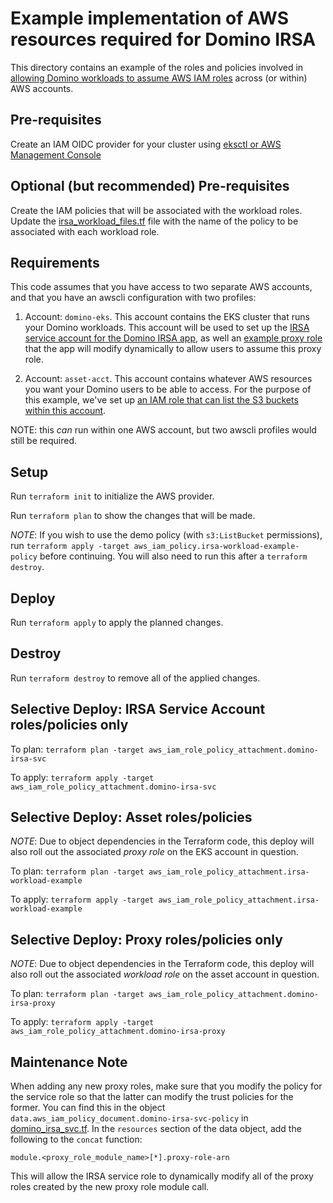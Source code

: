 # Example implementation of AWS resources required for Domino IRSA

This directory contains an example of the roles and policies involved in [allowing Domino workloads to assume AWS IAM roles](https://github.com/dominodatalab/irsa_installation)
across (or within) AWS accounts.

## Pre-requisites

Create an IAM OIDC provider for your cluster using [eksctl or AWS Management Console](https://docs.aws.amazon.com/eks/latest/userguide/enable-iam-roles-for-service-accounts.html)

## Optional (but recommended) Pre-requisites

Create the IAM policies that will be associated with the workload roles. Update the [irsa_workload_files.tf](irsa_workload_files.tf) file with the name of the policy to be associated
with each workload role.

## Requirements

This code assumes that you have access to two separate AWS accounts, and that you have an awscli configuration with two profiles:

1. Account: `domino-eks`. This account contains the EKS cluster that runs your Domino workloads. This account will be used to set up the [IRSA service account for the Domino IRSA app](domino_irsa_svc.tf), as well an [example proxy role](proxy_irsa.tf) that the app will modify dynamically to allow users to assume this proxy role.

2. Account: `asset-acct`. This account contains whatever AWS resources you want your Domino users to be able to access. For the purpose of this example,
we've set up [an IAM role that can list the S3 buckets within this account](asset_roles.tf).

NOTE: this _can_ run within one AWS account, but two awscli profiles would still be required.

## Setup

Run `terraform init` to initialize the AWS provider.

Run `terraform plan` to show the changes that will be made.

*NOTE*: If you wish to use the demo policy (with `s3:ListBucket` permissions), run `terraform apply -target aws_iam_policy.irsa-workload-example-policy` before continuing. You will also 
need to run this after a `terraform destroy`.

## Deploy

Run `terraform apply` to apply the planned changes.

## Destroy

Run `terraform destroy` to remove all of the applied changes.


## Selective Deploy: IRSA Service Account roles/policies only

To plan: `terraform plan -target aws_iam_role_policy_attachment.domino-irsa-svc`

To apply: `terraform apply -target aws_iam_role_policy_attachment.domino-irsa-svc`

## Selective Deploy: Asset roles/policies

*NOTE*: Due to object dependencies in the Terraform code, this deploy will also roll out the associated _proxy role_ on the EKS account in question.

To plan: `terraform plan -target aws_iam_role_policy_attachment.irsa-workload-example`

To apply: `terraform apply -target aws_iam_role_policy_attachment.irsa-workload-example`

## Selective Deploy: Proxy roles/policies only

*NOTE*: Due to object dependencies in the Terraform code, this deploy will also roll out the associated _workload role_ on the asset account in question.

To plan: `terraform plan -target aws_iam_role_policy_attachment.domino-irsa-proxy`

To apply: `terraform apply -target aws_iam_role_policy_attachment.domino-irsa-proxy`


## Maintenance Note

When adding any new proxy roles, make sure that you modify the policy for the service role so that the latter can modify the trust policies for the former. You can find this in the object `data.aws_iam_policy_document.domino-irsa-svc-policy` in [domino_irsa_svc.tf](domino_irsa_svc.tf). In the `resources` section of the data object, add the following to the `concat` function:

`module.<proxy_role_module_name>[*].proxy-role-arn`

This will allow the IRSA service role to dynamically modify all of the proxy roles created by the new proxy role module call.